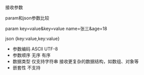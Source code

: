接收参数

param和json参数比较

param key=value&key=value      name=张三&age=18

json {key:value,key:value}           

- 参数编码 ASCII  UTF-8
- 参数顺序 无序    有序
- 数据类型 仅支持字符串  接收更复杂的数据结构，如数组、对象等
- 嵌套性 不支持 